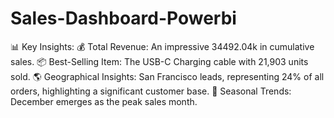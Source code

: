 # Sales-Dashboard-Powerbi
📊 Key Insights:
💰 Total Revenue: An impressive 34492.04k in cumulative sales.
📦 Best-Selling Item: The USB-C Charging cable with 21,903 units sold.
🌎 Geographical Insights: San Francisco leads, representing 24% of all orders, highlighting a significant customer base.
🎄 Seasonal Trends: December emerges as the peak sales month.
